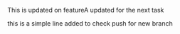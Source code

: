 This is updated on featureA
updated for the next task

this is a simple line added to check push for new branch